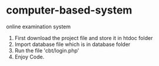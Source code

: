# computer-based-system
online examination system
1. First download the project file and store it in htdoc folder
2. Import database file which is in database folder
3. Run the file 'cbt/login.php'
4. Enjoy Code.